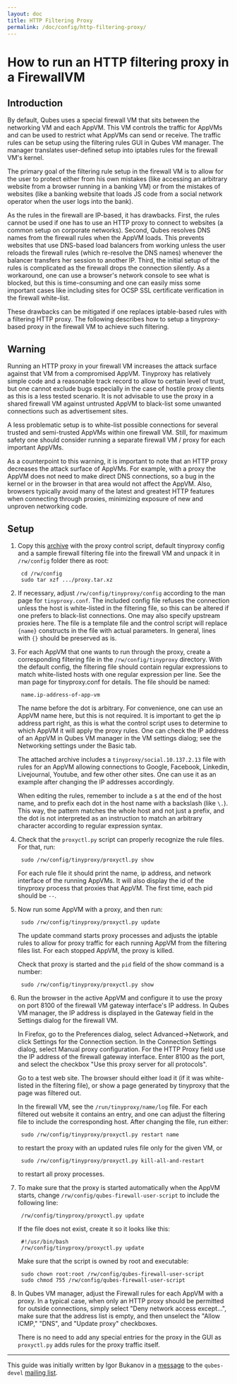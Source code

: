 ```yaml
---
layout: doc
title: HTTP Filtering Proxy
permalink: /doc/config/http-filtering-proxy/
---
```


How to run an HTTP filtering proxy in a FirewallVM
=================================================

Introduction
------------

By default, Qubes uses a special firewall VM that sits between the networking VM and each AppVM.
This VM controls the traffic for AppVMs and can be used to restrict what AppVMs can send or receive.
The traffic rules can be setup using the filtering rules GUI in Qubes VM manager.
The manager translates user-defined setup into iptables rules for the firewall VM's kernel.

The primary goal of the filtering rule setup in the firewall VM is to allow for the user to protect either from his own mistakes (like accessing an arbitrary website from a browser running in a banking VM) or from the mistakes of websites (like a banking website that loads JS code from a social network operator when the user logs into the bank).

As the rules in the firewall are IP-based, it has drawbacks.
First, the rules cannot be used if one has to use an HTTP proxy to connect to websites (a common setup on corporate networks).
Second, Qubes resolves DNS names from the firewall rules when the AppVM loads.
This prevents websites that use DNS-based load balancers from working unless the user reloads the firewall rules (which re-resolve the DNS names) whenever the balancer transfers her session to another IP.
Third, the initial setup of the rules is complicated as the firewall drops the connection silently.
As a workaround, one can use a browser's network console to see what is blocked, but this is time-consuming and one can easily miss some important cases like including sites for OCSP SSL certificate verification in the firewall white-list.

These drawbacks can be mitigated if one replaces iptable-based rules with a filtering HTTP proxy.
The following describes how to setup a tinyproxy-based proxy in the firewall VM to achieve such filtering.


Warning
-------

Running an HTTP proxy in your firewall VM increases the attack surface against that VM from a compromised AppVM.
Tinyproxy has relatively simple code and a reasonable track record to allow to certain level of trust, but one cannot exclude bugs especially in the case of hostile proxy clients as this is a less tested scenario.
It is not advisable to use the proxy in a shared firewall VM against untrusted AppVM to black-list some unwanted connections such as advertisement sites.

A less problematic setup is to white-list possible connections for several trusted and semi-trusted AppVMs within one firewall VM.
Still, for maximum safety one should consider running a separate firewall VM / proxy for each important AppVMs.

As a counterpoint to this warning, it is important to note that an HTTP proxy decreases the attack surface of AppVMs.
For example, with a proxy the AppVM does not need to make direct DNS connections, so a bug in the kernel or in the browser in that area would not affect the AppVM.
Also, browsers typically avoid many of the latest and greatest HTTP features when connecting through proxies, minimizing exposure of new and unproven networking code.


Setup
-----

1. Copy this [archive] with the proxy control script, default tinyproxy config and a sample firewall filtering file into the firewall VM and unpack it in `/rw/config` folder there as root:

        cd /rw/config
        sudo tar xzf .../proxy.tar.xz

2. If necessary, adjust `/rw/config/tinyproxy/config` according to the man page for `tinyproxy.conf`.
   The included config file refuses the connection unless the host is white-listed in the filtering file, so this can be altered if one prefers to black-list connections.
   One may also specify upstream proxies here.
   The file is a template file and the control script will replace `{name}` constructs in the file with actual parameters.
   In general, lines with `{}` should be preserved as is.

3. For each AppVM that one wants to run through the proxy, create a corresponding filtering file in the `/rw/config/tinyproxy` directory.
   With the default config, the filtering file should contain regular expressions to match white-listed hosts with one regular expression per line.
   See the man page for tinyproxy.conf for details.
   The file should be named:

        name.ip-address-of-app-vm

   The name before the dot is arbitrary.
   For convenience, one can use an AppVM name here, but this is not required.
   It is important to get the ip address part right, as this is what the control script uses to determine to which AppVM it will apply the proxy rules.
   One can check the IP address of an AppVM in Qubes VM manager in the VM settings dialog; see the Networking settings under the Basic tab.

   The attached archive includes a `tinyproxy/social.10.137.2.13` file with rules for an AppVM allowing connections to Google, Facebook, Linkedin, Livejournal, Youtube, and few other other sites.
   One can use it as an example after changing the IP addresses accordingly.

   When editing the rules, remember to include a `$` at the end of the host name, and to prefix each dot in the host name with a backslash (like `\.`).
   This way, the pattern matches the whole host and not just a prefix, and the dot is not interpreted as an instruction to match an arbitrary character according to regular expression syntax.

4. Check that the `proxyctl.py` script can properly recognize the rule files.
   For that, run:

        sudo /rw/config/tinyproxy/proxyctl.py show

   For each rule file it should print the name, ip address, and network interface of the running AppVMs.
   It will also display the id of the tinyproxy process that proxies that AppVM.
   The first time, each pid should be `--`.

5. Now run some AppVM with a proxy, and then run:

        sudo /rw/config/tinyproxy/proxyctl.py update

   The update command starts proxy processes and adjusts the iptable rules to allow for proxy traffic for each running AppVM from the filtering files list.
   For each stopped AppVM, the proxy is killed.

   Check that proxy is started and the `pid` field of the show command is a number:

        sudo /rw/config/tinyproxy/proxyctl.py show

6. Run the browser in the active AppVM and configure it to use the proxy on port 8100 of the firewall VM gateway interface's IP address.
   In Qubes VM manager, the IP address is displayed in the Gateway field in the Settings dialog for the firewall VM.

   In Firefox, go to the Preferences dialog, select Advanced->Network, and click Settings for the Connection section.
   In the Connection Settings dialog, select Manual proxy configuration. For the HTTP Proxy field use the IP address of the firewall gateway interface.
   Enter 8100 as the port, and select the checkbox "Use this proxy server for all protocols".

   Go to a test web site.
   The browser should either load it (if it was white-listed in the filtering file), or show a page generated by tinyproxy that the page was filtered out.

   In the firewall VM, see the `/run/tinyproxy/name/log` file.
   For each filtered out website it contains an entry, and one can adjust the filtering file to include the corresponding host.
   After changing the file, run either:
   
        sudo /rw/config/tinyproxy/proxyctl.py restart name

   to restart the proxy with an updated rules file only for the given VM, or

        sudo /rw/config/tinyproxy/proxyctl.py kill-all-and-restart

   to restart all proxy processes.

7. To make sure that the proxy is started automatically when the AppVM starts, change `/rw/config/qubes-firewall-user-script` to include the following line:

        /rw/config/tinyproxy/proxyctl.py update

   If the file does not exist, create it so it looks like this:

        #!/usr/bin/bash
        /rw/config/tinyproxy/proxyctl.py update

   Make sure that the script is owned by root and executable:

        sudo chown root:root /rw/config/qubes-firewall-user-script
        sudo chmod 755 /rw/config/qubes-firewall-user-script

8. In Qubes VM manager, adjust the Firewall rules for each AppVM with a proxy.
   In a typical case, when only an HTTP proxy should be permitted for outside connections, simply select "Deny network access except...", make sure that the address list is empty, and then unselect the "Allow ICMP," "DNS", and "Update proxy" checkboxes.

   There is no need to add any special entries for the proxy in the GUI as `proxyctl.py` adds rules for the proxy traffic itself. 

--------------------------------------------------------------------------------

This guide was initially written by Igor Bukanov in a [message] to the `qubes-devel` [mailing list].

[archive]: https://groups.google.com/group/qubes-devel/attach/39c95d63fccca12b/proxy.tar.gz?part=0.1
[message]: https://groups.google.com/d/msg/qubes-devel/UlK8P27UtD4/K6HM_GNdyTkJ
[mailing list]: /mailing-lists/
